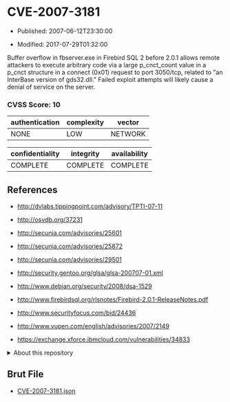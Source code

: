 # CVE-2007-3181

- Published: 2007-06-12T23:30:00

- Modified: 2017-07-29T01:32:00

Buffer overflow in fbserver.exe in Firebird SQL 2 before 2.0.1 allows remote attackers to execute arbitrary code via a large p_cnct_count value in a p_cnct structure in a connect (0x01) request to port 3050/tcp, related to "an InterBase version of gds32.dll." Failed exploit attempts will likely cause a denial of service on the server.

### CVSS Score: **10**

| authentication | complexity | vector |
| --- | --- | --- |
| NONE | LOW | NETWORK |

| confidentiality | integrity | availability |
| --- | --- | --- |
| COMPLETE | COMPLETE | COMPLETE |

## References

* http://dvlabs.tippingpoint.com/advisory/TPTI-07-11

* http://osvdb.org/37231

* http://secunia.com/advisories/25601

* http://secunia.com/advisories/25872

* http://secunia.com/advisories/29501

* http://security.gentoo.org/glsa/glsa-200707-01.xml

* http://www.debian.org/security/2008/dsa-1529

* http://www.firebirdsql.org/rlsnotes/Firebird-2.0.1-ReleaseNotes.pdf

* http://www.securityfocus.com/bid/24436

* http://www.vupen.com/english/advisories/2007/2149

* https://exchange.xforce.ibmcloud.com/vulnerabilities/34833

<details>
<summary>About this repository</summary> 

  This repository is part of the project [Live Hack CVE](https://github.com/Live-Hack-CVE). Main website can be found [www.live-hack.org](https://www.live-hack.org) 
  
  Made by [Sn0wAlice](https://github.com/Sn0wAlice) for the people that care about security and need to have a feed of the latest CVEs. Hope you enjoy it, don't forget to star the repo and follow me on [Twitter](https://twitter.com/Sn0wAlice) and [Github](https://github.com/Sn0wAlice). And that is my [personnal website](https://www.alice-snow.me/)

  - [Home Page](https://github.com/Live-Hack-CVE)
  - [Framework](https://github.com/Live-Hack-CVE/cve-framework)
  - [CVE database](https://github.com/Live-Hack-CVE/full_database)
  - [Changelog](https://github.com/Live-Hack-CVE/Changelog)
</details>

## Brut File

* [CVE-2007-3181.json](https://raw.githubusercontent.com/Live-Hack-CVE/full_database/main/cves/2007/CVE-2007-3181.json)

